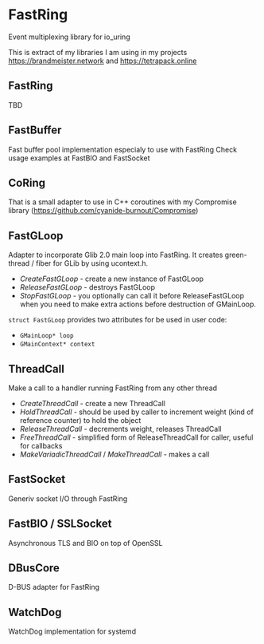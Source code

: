 # FastRing

Event multiplexing library for io_uring

This is extract of my libraries I am using in my projects https://brandmeister.network and https://tetrapack.online

## FastRing

TBD

## FastBuffer

Fast buffer pool implementation especialy to use with FastRing
Check usage examples at FastBIO and FastSocket

## CoRing

That is a small adapter to use in C++ coroutines with my Compromise library (https://github.com/cyanide-burnout/Compromise)

## FastGLoop

Adapter to incorporate Glib 2.0 main loop into FastRing. It creates green-thread / fiber for GLib by using ucontext.h.

- *CreateFastGLoop* - create a new instance of FastGLoop
- *ReleaseFastGLoop* - destroys FastGLoop
- *StopFastGLoop* - you optionally can call it before ReleaseFastGLoop when you need to make extra actions before destruction of GMainLoop.

`struct FastGLoop` provides two attributes for be used in user code:
- `GMainLoop* loop`
- `GMainContext* context`

## ThreadCall

Make a call to a handler running FastRing from any other thread

- *CreateThreadCall* - create a new ThreadCall
- *HoldThreadCall* - should be used by caller to increment weight (kind of reference counter) to hold the object
- *ReleaseThreadCall* - decrements weight, releases ThreadCall
- *FreeThreadCall* - simplified form of ReleaseThreadCall for caller, useful for callbacks
- *MakeVariadicThreadCall* / *MakeThreadCall* - makes a call

## FastSocket

Generiv socket I/O through FastRing

## FastBIO / SSLSocket

Asynchronous TLS and BIO on top of OpenSSL

## DBusCore

D-BUS adapter for FastRing

## WatchDog

WatchDog implementation for systemd
